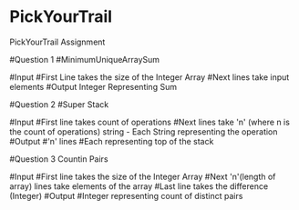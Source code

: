 # PickYourTrail
PickYourTrail Assignment

#Question 1
#MinimumUniqueArraySum

#Input 
#First Line takes the size of the Integer Array 
#Next lines take input elements
#Output
Integer Representing Sum

#Question 2
#Super Stack

#Input 
#First line takes count of operations
#Next lines take 'n' (where n is the count of operations) string - Each String representing the operation
#Output
#'n' lines 
#Each representing top of the stack

#Question 3
Countin Pairs

#Input
#First line takes the size of the Integer Array
#Next 'n'(length of array) lines take elements of the array
#Last line takes the difference (Integer)
#Output
#Integer representing count of distinct pairs
